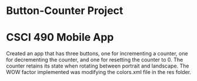 # Button-Counter Project
# CSCI 490 Mobile App

Created an app that has three buttons, one for incrementing a counter, one for decrementing the counter, and one for resetting the counter to 0. The counter retains its state when rotating between portrait and landscape.
The WOW factor implemented was modifying the colors.xml file in the res folder. 
